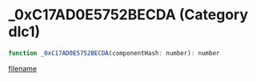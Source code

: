 # _0xC17AD0E5752BECDA (Category dlc1)

```js
function _0xC17AD0E5752BECDA(componentHash: number): number
```

[filename](_0xC17AD0E5752BECDA_m.md ':include')